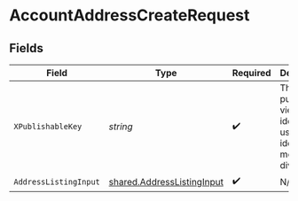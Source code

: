 # AccountAddressCreateRequest


## Fields

| Field                                                                    | Type                                                                     | Required                                                                 | Description                                                              |
| ------------------------------------------------------------------------ | ------------------------------------------------------------------------ | ------------------------------------------------------------------------ | ------------------------------------------------------------------------ |
| `XPublishableKey`                                                        | *string*                                                                 | :heavy_check_mark:                                                       | The publicly viewable identifier used to identify a merchant division.   |
| `AddressListingInput`                                                    | [shared.AddressListingInput](../../models/shared/addresslistinginput.md) | :heavy_check_mark:                                                       | N/A                                                                      |